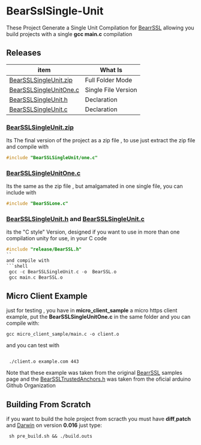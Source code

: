 # BearSslSingle-Unit
These Project Generate a Single Unit Compilation for [BearrSSL](https://bearssl.org/) allowing you build
projects  with a single **gcc main.c** compilation

## Releases

| item          | What Is |
|-------        |-----------|
| [BearSSLSingleUnit.zip](https://github.com/OUIsolutions/BearSslSingle-Unit/releases/download/0.0.2/BearSSLSingleUnit.zip)| Full Folder Mode  |
| [BearSSLSingleUnitOne.c](https://github.com/OUIsolutions/BearSslSingle-Unit/releases/download/0.0.2/BearSSLSingleUnitOne.c)| Single File Version|
| [BearSSLSingleUnit.h](https://github.com/OUIsolutions/BearSslSingle-Unit/releases/download/0.0.2/BearSSLSingleUnit.h)|Declaration |
| [BearSSLSingleUnit.c](https://github.com/OUIsolutions/BearSslSingle-Unit/releases/download/0.0.2/BearSSLSingleUnit.c)|Declaration |




### [BearSSLSingleUnit.zip](https://github.com/OUIsolutions/BearSslSingle-Unit/releases/download/0.0.2/BearSSLSingleUnit.zip)

Its The final version of the project as a zip file , to use just extract the zip file and compile with

```c
#include "BearSSLSingleUnit/one.c"
```
###  [BearSSLSingleUnitOne.c](https://github.com/OUIsolutions/BearSslSingle-Unit/releases/download/0.0.2/BearSSLSingleUnitOne.c)

Its the same as the zip file , but amalgamated in one single file, you can include with

```c
#include "BearSSLone.c"
```
###  [BearSSLSingleUnit.h](https://github.com/OUIsolutions/BearSslSingle-Unit/releases/download/0.0.2/BearSSLSingleUnit.h) and [BearSSLSingleUnit.c](https://github.com/OUIsolutions/BearSslSingle-Unit/releases/download/0.0.2/BearSSLSingleUnit.c)
its the "C style" Version, designed if you want to use in more than one compilation
unity
for use, in your C code

```c
#include "release/BearSSL.h"
``
and compile with
```shell
 gcc -c BearSSLSingleUnit.c -o  BearSSL.o
 gcc main.c BearSSL.o
 ```


## Micro Client Example
just for testing , you have in **micro_client_sample** a micro https client example, put the 
**BearSSLSingleUnitOne.c** in the same folder and
you can compile with:
```shell
gcc micro_client_sample/main.c -o client.o
```
and you can test with
```shell

 ./client.o example.com 443
```
Note that these example was taken from the original  [BearrSSL](https://bearssl.org/)  samples page
and the [BearSSLTrustedAnchors.h](https://github.com/arduino-libraries/ArduinoBearSSL/blob/master/src/BearSSLTrustAnchors.h)
was taken from the oficial arduino Github Organization

## Building From Scratch
if you want to build the hole project from scracth you must have **diff**,**patch** and [Darwin](https://github.com/OUIsolutions/Darwin/tree/0.016) on version **0.016**
just type:
```shel
 sh pre_build.sh && ./build.outs
```

